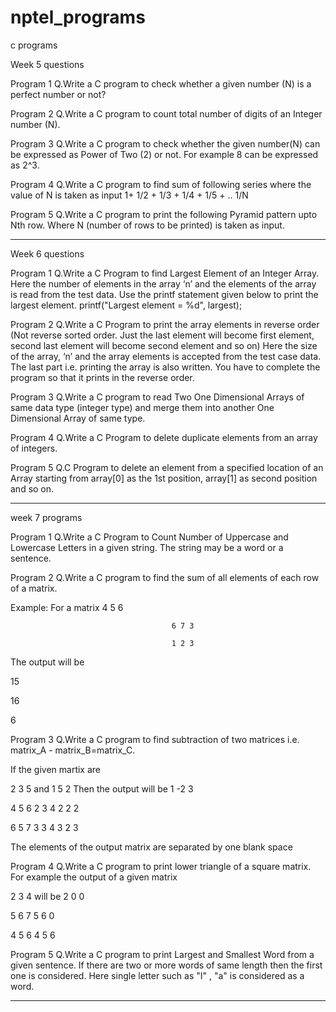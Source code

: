 # nptel_programs
c programs

Week 5 questions

Program 1
Q.Write a C program to check whether a given number (N) is a perfect number or not?

Program 2
Q.Write a C program to count total number of digits of an Integer number (N).

Program 3
Q.Write a C program to check whether the given number(N) can be expressed as Power of Two (2) or not.
For example 8 can be expressed as 2^3. 

Program 4
Q.Write a C program to find sum of following series where the value of N is taken as input
 1+ 1/2 + 1/3 + 1/4 + 1/5 + .. 1/N

Program 5
Q.Write a C program to print the following Pyramid pattern upto Nth row. Where N (number of rows to be printed) is taken as input.


**********

Week 6 questions

Program 1
Q.Write a C Program to find Largest Element of an Integer Array. 
Here the number of elements in the array ‘n’ and the elements of the array is read from the test data. 
Use the printf statement given below to print the largest element.
printf("Largest element = %d", largest);

Program 2
Q.Write a C Program to print the array elements in reverse order (Not reverse sorted order. Just the last element will become first element, second last element will become second element and so on)
Here the size of the array, ‘n’ and the array elements is accepted from the test case data. The last part i.e. printing the array is also written. 
You have to complete the program so that it prints in the reverse order. 

Program 3
Q.Write a C program to read Two One Dimensional Arrays of same data type (integer type) and merge them into another One Dimensional Array of same type.

Program 4
Q.Write a C Program to delete duplicate elements from an array of integers. 

Program 5
Q.C Program to delete an element from a specified location of an Array starting from array[0] as the 1st position, array[1] as second position and so on. 

***********

week 7 programs

Program 1
Q.Write a C Program to Count Number of Uppercase and Lowercase Letters in a given string. The string may be a word or a sentence.

Program 2
Q.Write a C program to find the sum of all elements of each row of a matrix.

   Example: For a matrix  4 5 6

                                        6 7 3

                                        1 2 3

  The output will be 

  15

  16

   6

Program 3
Q.Write a C program to find subtraction of two matrices i.e. matrix_A - matrix_B=matrix_C.

 If the given martix are 

 2 3 5     and  1 5 2    Then the output will be  1 -2 3

 4 5 6             2 3 4                                           2 2 2

 6 5 7             3 3 4                                           3 2 3

 The elements of the output matrix are separated by one blank space 

Program 4
Q.Write a C program to print lower triangle of a square matrix.
For example the output of a given matrix 

2 3 4     will be       2 0 0

5 6 7                      5 6 0

4 5 6                      4 5 6

Program 5
Q.Write a C program to print Largest and Smallest Word from a given sentence. If there are two or more words of same length then the first one is considered. 
Here single letter such as "I" , "a" is considered as a word. 

*********

